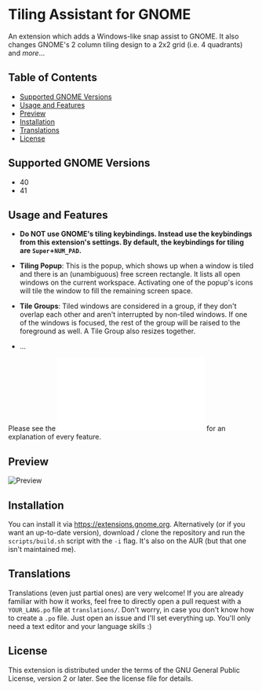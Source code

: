 # Tiling Assistant for GNOME

An extension which adds a Windows-like snap assist to GNOME. It also changes GNOME's 2 column tiling design to a 2x2 grid (i.e. 4 quadrants) and *more*...

## Table of Contents
- [Supported GNOME Versions](#Supported-GNOME-Versions)
- [Usage and Features](#Usage-and-Features)
- [Preview](#Preview)
- [Installation](#Installation)
- [Translations](#Translations)
- [License](#License)

## Supported GNOME Versions

- 40
- 41

## Usage and Features

- **Do NOT use GNOME's tiling keybindings. Instead use the keybindings from this extension's settings. By default, the keybindings for tiling are `Super`+`NUM_PAD`.**

- **Tiling Popup**: This is the popup, which shows up when a window is tiled and there is an (unambiguous) free screen rectangle. It lists all open windows on the current workspace. Activating one of the popup's icons will tile the window to fill the remaining screen space.

- **Tile Groups**: Tiled windows are considered in a group, if they don't overlap each other and aren't interrupted by non-tiled windows. If one of the windows is focused, the rest of the group will be raised to the foreground as well. A Tile Group also resizes together.

- ...

Please see the ![Guide](GUIDE.md) for an explanation of every feature.

## Preview

![Preview](media/preview.gif)

## Installation

You can install it via https://extensions.gnome.org. Alternatively (or if you want an up-to-date version), download / clone the repository and run the `scripts/build.sh` script with the `-i` flag. It's also on the AUR (but that one isn't maintained me).

## Translations

Translations (even just partial ones) are very welcome!
If you are already familiar with how it works, feel free to directly open a pull request with a `YOUR_LANG.po` file at `translations/`.
Don't worry, in case you don't know how to create a `.po` file. Just open an issue and I'll set everything up. You'll only need a text editor and your language skills :)

## License

This extension is distributed under the terms of the GNU General Public License, version 2 or later. See the license file for details.

